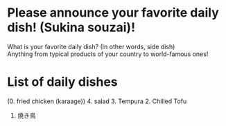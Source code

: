 # Please announce your favorite daily dish! (Sukina souzai)!
What is your favorite daily dish? (In other words, side dish)  
Anything from typical products of your country to world-famous ones!

# List of daily dishes
(0. fried chicken (karaage))
4. salad
3. Tempura
2. Chilled Tofu
1. 焼き鳥
